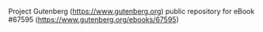 Project Gutenberg (https://www.gutenberg.org) public repository for
eBook #67595 (https://www.gutenberg.org/ebooks/67595)
